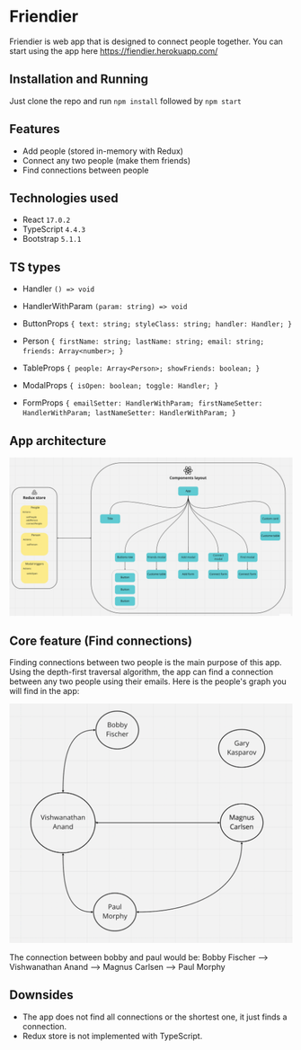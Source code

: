 # Friendier

Friendier is web app that is designed to connect people together. You can start using the app here https://fiendier.herokuapp.com/

## Installation and Running

Just clone the repo and run `npm install` followed by `npm start`

## Features

- Add people (stored in-memory with Redux)
- Connect any two people (make them friends)
- Find connections between people

## Technologies used

- React `17.0.2`
- TypeScript `4.4.3`
- Bootstrap `5.1.1`

## TS types

- Handler `() => void`

- HandlerWithParam `(param: string) => void`

- ButtonProps `{ text: string; styleClass: string; handler: Handler; }`

- Person `{ firstName: string; lastName: string; email: string; friends: Array<number>; }`

- TableProps `{ people: Array<Person>; showFriends: boolean; }`

- ModalProps `{ isOpen: boolean; toggle: Handler; }`

- FormProps `{ emailSetter: HandlerWithParam; firstNameSetter: HandlerWithParam; lastNameSetter: HandlerWithParam; }`

## App architecture

![app-arch](https://github.com/RowenaRavenclawWithExtraClaws/friendier/blob/main/assets/ui-components.png)

## Core feature (Find connections)

Finding connections between two people is the main purpose of this app. Using the depth-first traversal algorithm, the app can find a connection between any two people using their emails. Here is the people's graph you will find in the app:

![people-graph](https://github.com/RowenaRavenclawWithExtraClaws/friendier/blob/main/assets/people-graph.png)

The connection between bobby and paul would be: Bobby Fischer --> Vishwanathan Anand --> Magnus Carlsen --> Paul Morphy

## Downsides

- The app does not find all connections or the shortest one, it just finds a connection.
- Redux store is not implemented with TypeScript.

